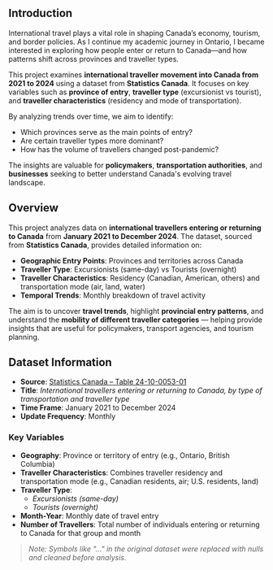 ## Introduction
International travel plays a vital role in shaping Canada’s economy, tourism, and border policies. As I continue my academic journey in Ontario, I became interested in exploring how people enter or return to Canada—and how patterns shift across provinces and traveller types.

This project examines **international traveller movement into Canada from 2021 to 2024** using a dataset from **Statistics Canada**. It focuses on key variables such as **province of entry**, **traveller type** (excursionist vs tourist), and **traveller characteristics** (residency and mode of transportation).

By analyzing trends over time, we aim to identify:
- Which provinces serve as the main points of entry?
- Are certain traveller types more dominant?
- How has the volume of travellers changed post-pandemic?

The insights are valuable for **policymakers**, **transportation authorities**, and **businesses** seeking to better understand Canada's evolving travel landscape.



## Overview

This project analyzes data on **international travellers entering or returning to Canada** from **January 2021 to December 2024**. The dataset, sourced from **Statistics Canada**, provides detailed information on:

- **Geographic Entry Points**: Provinces and territories across Canada
- **Traveller Type**: Excursionists (same-day) vs Tourists (overnight)
- **Traveller Characteristics**: Residency (Canadian, American, others) and transportation mode (air, land, water)
- **Temporal Trends**: Monthly breakdown of travel activity

The aim is to uncover **travel trends**, highlight **provincial entry patterns**, and understand the **mobility of different traveller categories** — helping provide insights that are useful for policymakers, transport agencies, and tourism planning.


## Dataset Information

- **Source**: [Statistics Canada – Table 24-10-0053-01](https://www150.statcan.gc.ca/t1/tbl1/en/tv.action?pid=2410005301)
- **Title**: *International travellers entering or returning to Canada, by type of transportation and traveller type*
- **Time Frame**: January 2021 to December 2024
- **Update Frequency**: Monthly

### Key Variables
- **Geography**: Province or territory of entry (e.g., Ontario, British Columbia)
- **Traveller Characteristics**: Combines traveller residency and transportation mode (e.g., Canadian residents, air; U.S. residents, land)
- **Traveller Type**: 
  - *Excursionists (same-day)* 
  - *Tourists (overnight)*
- **Month-Year**: Monthly date of travel entry
- **Number of Travellers**: Total number of individuals entering or returning to Canada for that group and month

> *Note: Symbols like "..." in the original dataset were replaced with nulls and cleaned before analysis.*


